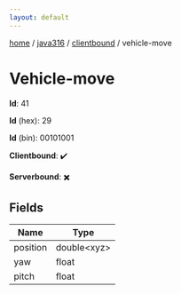 ```yaml
---
layout: default
---
```


[home](/)  /  [java316](/protocol/java316)  /  [clientbound](/protocol/java316/clientbound)  /  vehicle-move

# Vehicle-move

**Id**: 41

**Id** (hex): 29

**Id** (bin): 00101001

**Clientbound**: ✔️

**Serverbound**: ✖️

## Fields

Name | Type
---|---
position | double&lt;xyz&gt;
yaw | float
pitch | float

